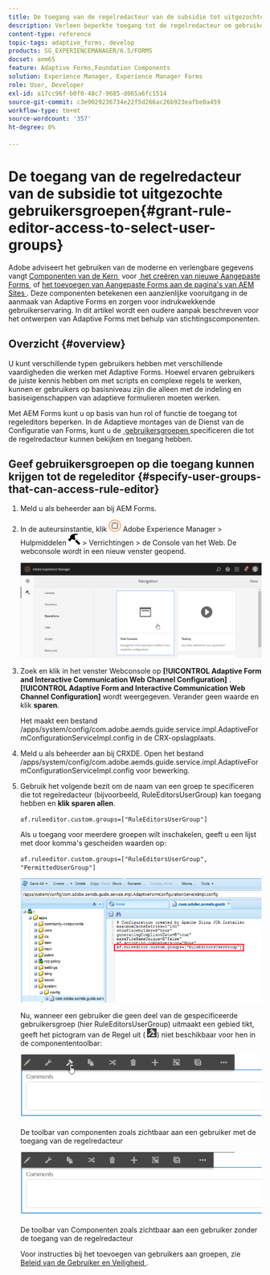 ```yaml
---
title: De toegang van de regelredacteur van de subsidie tot uitgezochte gebruikersgroepen
description: Verleen beperkte toegang tot de regelredacteur om gebruikersgroepen te selecteren.
content-type: reference
topic-tags: adaptive_forms, develop
products: SG_EXPERIENCEMANAGER/6.5/FORMS
docset: aem65
feature: Adaptive Forms,Foundation Components
solution: Experience Manager, Experience Manager Forms
role: User, Developer
exl-id: a17cc96f-b0f0-48c7-9685-d065a6fc1514
source-git-commit: c3e9029236734e22f5d266ac26b923eafbe0a459
workflow-type: tm+mt
source-wordcount: '357'
ht-degree: 0%

---
```


# De toegang van de regelredacteur van de subsidie tot uitgezochte gebruikersgroepen{#grant-rule-editor-access-to-select-user-groups}

<span class="preview"> Adobe adviseert het gebruiken van de moderne en verlengbare gegevens vangt [&#x200B; Componenten van de Kern &#x200B;](https://experienceleague.adobe.com/docs/experience-manager-core-components/using/adaptive-forms/introduction.html?lang=nl-NL) voor [&#x200B; het creëren van nieuwe Aangepaste Forms &#x200B;](/help/forms/using/create-an-adaptive-form-core-components.md) of [&#x200B; het toevoegen van Aangepaste Forms aan de pagina&#39;s van AEM Sites &#x200B;](/help/forms/using/create-or-add-an-adaptive-form-to-aem-sites-page.md). Deze componenten betekenen een aanzienlijke vooruitgang in de aanmaak van Adaptive Forms en zorgen voor indrukwekkende gebruikerservaring. In dit artikel wordt een oudere aanpak beschreven voor het ontwerpen van Adaptive Forms met behulp van stichtingscomponenten. </span>

## Overzicht {#overview}

U kunt verschillende typen gebruikers hebben met verschillende vaardigheden die werken met Adaptive Forms. Hoewel ervaren gebruikers de juiste kennis hebben om met scripts en complexe regels te werken, kunnen er gebruikers op basisniveau zijn die alleen met de indeling en basiseigenschappen van adaptieve formulieren moeten werken.

Met AEM Forms kunt u op basis van hun rol of functie de toegang tot regeleditors beperken. In de Adaptieve montages van de Dienst van de Configuratie van Forms, kunt u de [&#x200B; gebruikersgroepen &#x200B;](/help/sites-administering/security.md) specificeren die tot de regelredacteur kunnen bekijken en toegang hebben.

## Geef gebruikersgroepen op die toegang kunnen krijgen tot de regeleditor {#specify-user-groups-that-can-access-rule-editor}

1. Meld u als beheerder aan bij AEM Forms.
1. In de auteursinstantie, klik ![&#x200B; adobeexperienceManager &#x200B;](assets/adobeexperiencemanager.png) Adobe Experience Manager > Hulpmiddelen ![&#x200B; hamer &#x200B;](assets/hammer.png) > Verrichtingen > de Console van het Web. De webconsole wordt in een nieuw venster geopend.

   ![&#x200B; 1-2 &#x200B;](assets/1-2.png)

1. Zoek en klik in het venster Webconsole op **[!UICONTROL Adaptive Form and Interactive Communication Web Channel Configuration]** . **[!UICONTROL Adaptive Form and Interactive Communication Web Channel Configuration]** wordt weergegeven. Verander geen waarde en klik **sparen**.

   Het maakt een bestand /apps/system/config/com.adobe.aemds.guide.service.impl.AdaptiveFormConfigurationServiceImpl.config in de CRX-opslagplaats.

1. Meld u als beheerder aan bij CRXDE. Open het bestand /apps/system/config/com.adobe.aemds.guide.service.impl.AdaptiveFormConfigurationServiceImpl.config voor bewerking.
1. Gebruik het volgende bezit om de naam van een groep te specificeren die tot regelredacteur (bijvoorbeeld, RuleEditorsUserGroup) kan toegang hebben en **klik sparen allen**.

   `af.ruleeditor.custom.groups=["RuleEditorsUserGroup"]`

   Als u toegang voor meerdere groepen wilt inschakelen, geeft u een lijst met door komma&#39;s gescheiden waarden op:

   `af.ruleeditor.custom.groups=["RuleEditorsUserGroup", "PermittedUserGroup"]`

   ![&#x200B; creeer Gebruiker &#x200B;](assets/create_user_new.png)

   Nu, wanneer een gebruiker die geen deel van de gespecificeerde gebruikersgroep (hier RuleEditorsUserGroup) uitmaakt een gebied tikt, geeft het pictogram van de Regel uit ( ![&#x200B; uitgeven-rules1 &#x200B;](assets/edit-rules1.png)) niet beschikbaar voor hen in de componententoolbar:

   ![&#x200B; componentStoolbarwithre &#x200B;](assets/componentstoolbarwithre.png)

   De toolbar van componenten zoals zichtbaar aan een gebruiker met de toegang van de regelredacteur

   ![&#x200B; componentStoolbarwithoutre &#x200B;](assets/componentstoolbarwithoutre.png)

   De toolbar van Componenten zoals zichtbaar aan een gebruiker zonder de toegang van de regelredacteur

   Voor instructies bij het toevoegen van gebruikers aan groepen, zie [&#x200B; Beleid van de Gebruiker en Veiligheid &#x200B;](/help/sites-administering/security.md).
